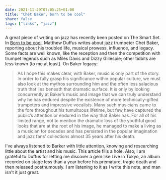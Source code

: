 ```yaml
---
date: 2021-11-29T07:05:25+01:00
title: "Chet Baker, born to be cool"
share: false
tags: ["links", "jazz"]
---
```

A great piece of writing on jazz has recently been posted on The Smart Set. In
[Born to be cool][1], Matthew Duffus writes about jazz trumpeter Chet Baker,
reporting about his troubled life, musical prowess, influence, and legacy. Some
facts are well known, like the reception and then the competition with trumpet
legends such as Miles Davis and Dizzy Gillespie; other tidbits are less known
(to me at least). On Baker legacy:

> As I hope this makes clear, with Baker, music is only part of the story. In
> order to fully grasp his significance within popular culture, we must also
> look at the mythos surrounding him and the often less salacious truth that
> lies beneath that dramatic surface. It is only by looking concurrently at
> Baker’s music and image that we can truly understand why he has endured
> despite the existence of more technically-gifted trumpeters and impressive
> vocalists. Many such musicians came to the fore throughout his tumultuous
> lifetime, but few have captured the public’s attention or endured in the way
> that Baker has. For all of his limited range, not to mention the dramatic
> loss of the youthful good looks that are at the root of his image, he managed
> to make a living as a musician for decades and has persisted in the popular
> imagination and jazz fans’ collections almost 35 years after his death.

I've always listened to Barker with little attention, knowing and researching
little about the artist and his music. This article fills a hole. Also, I am
grateful to Duffus for letting me discover a gem like Live in Tokyo, an album
recorded on stage less than a year before his premature, tragic death and then
released posthumously. I am listening to it as I write this note, and man isn't
it just great.



 [1]: https://www.thesmartset.com/born-to-be-cool/
 [rss]: https://nicolaiarocci.com/index.xml
 [tw]: http://twitter.com/nicolaiarocci
 [nl]: https://buttondown.email/nicolaiarocci

